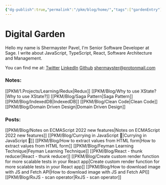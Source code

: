 ```yaml
---
{"dg-publish":true,"permalink":"/pkm/blog/home/","tags":["gardenEntry"]}
---
```



# Digital Garden 
Hello my name is Shermayster Pavel, I'm Senior Software Developer at Sage. I write about JavaScript, TypeScript, React, Software Architecture and Management.

You can find me at: 
[Twitter](https://twitter.com/ShermPavel)
[LinkedIn](https://www.linkedin.com/in/shermpavel)
[Github](https://github.com/Shermayster)
shermayster@protonmail.com


### Notes: 
[[PKM/1.Projects/Learning/Redux\|Redux]]
[[PKM/Blog/Why to use XState?\|Why to use XState?]]
[[PKM/Blog/Saga Pattern\|Saga Pattern]]
[[PKM/Blog/IndexedDB\|IndexedDB]]
[[PKM/Blog/Clean Code\|Clean Code]]
[[PKM/Blog/Domain Driven Design\|Domain Driven Design]]

### Posts:
[[PKM/Blog/Notes on ECMAScript 2022 new features\|Notes on ECMAScript 2022 new features]]
[[PKM/Blog/Currying in JavaScript 🍛\|Currying in JavaScript 🍛]]
[[PKM/Blog/How to extract values from HTML form\|How to extract values from HTML form]]
[[PKM/Blog/Feyman Learning Technique\|Feyman Learning Technique]]
[[PKM/Blog/React - thunk reducer\|React - thunk reducer]]
[[PKM/Blog/Create custom render function for more scalable tests in your React app\|Create custom render function for more scalable tests in your React app]]
[[PKM/Blog/How to download image with JS and Fetch API\|How to download image with JS and Fetch API]]
[[PKM/Blog/RxJS - scan operator\|RxJS - scan operator]]



